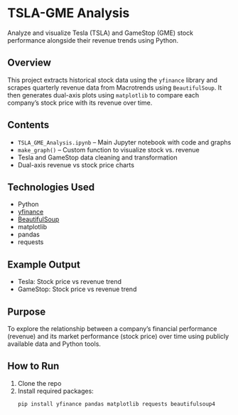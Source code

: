 # TSLA-GME Analysis

Analyze and visualize Tesla (TSLA) and GameStop (GME) stock performance alongside their revenue trends using Python.

## Overview

This project extracts historical stock data using the `yfinance` library and scrapes quarterly revenue data from Macrotrends using `BeautifulSoup`. It then generates dual-axis plots using `matplotlib` to compare each company’s stock price with its revenue over time.

## Contents

- `TSLA_GME_Analysis.ipynb` – Main Jupyter notebook with code and graphs
- `make_graph()` – Custom function to visualize stock vs. revenue
- Tesla and GameStop data cleaning and transformation
- Dual-axis revenue vs stock price charts

## Technologies Used

- Python
- [yfinance](https://pypi.org/project/yfinance/)
- [BeautifulSoup](https://www.crummy.com/software/BeautifulSoup/)
- matplotlib
- pandas
- requests

## Example Output

- Tesla: Stock price vs revenue trend
- GameStop: Stock price vs revenue trend

## Purpose

To explore the relationship between a company’s financial performance (revenue) and its market performance (stock price) over time using publicly available data and Python tools.

## How to Run

1. Clone the repo  
2. Install required packages:  
   ```bash
   pip install yfinance pandas matplotlib requests beautifulsoup4

